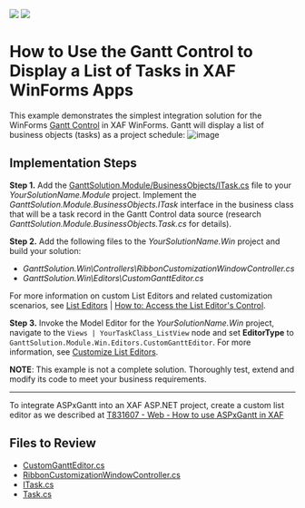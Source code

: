 <!-- default badges list -->
[![](https://img.shields.io/badge/Open_in_DevExpress_Support_Center-FF7200?style=flat-square&logo=DevExpress&logoColor=white)](https://supportcenter.devexpress.com/ticket/details/T885407)
[![](https://img.shields.io/badge/📖_How_to_use_DevExpress_Examples-e9f6fc?style=flat-square)](https://docs.devexpress.com/GeneralInformation/403183)
<!-- default badges end -->



# How to Use the Gantt Control to Display a List of Tasks in XAF WinForms Apps


This example demonstrates the simplest integration solution for the WinForms [Gantt Control](https://docs.devexpress.com/WindowsForms/401173/controls-and-libraries/gantt-control/gantt-control) in XAF WinForms. Gantt will display a list of business objects (tasks) as a project schedule:
![image](https://user-images.githubusercontent.com/14300209/82027691-4d5a0b00-969d-11ea-936f-a68f863d9f8a.png)

## Implementation Steps

**Step 1.** Add the [GanttSolution.Module/BusinessObjects/ITask.cs](CS/EF/GanttSolution/GanttSolution.Module/BusinessObjects/ITask.cs) file to your *YourSolutionName.Module* project. Implement the *GanttSolution.Module.BusinessObjects.ITask* interface in the business class that will be a task record in the Gantt Control data source (research *GanttSolution.Module.BusinessObjects.Task.cs* for details).

**Step 2.** Add the following files to the *YourSolutionName.Win* project and build your solution:
  
  - *GanttSolution.Win\Controllers\RibbonCustomizationWindowController.cs*
  - *GanttSolution.Win\Editors\CustomGanttEditor.cs*
  
For more information on custom List Editors and related customization scenarios, see [List Editors](https://docs.devexpress.com/eXpressAppFramework/113189/concepts/ui-construction/list-editors) | [How to: Access the List Editor's Control](https://docs.devexpress.com/eXpressAppFramework/112814/task-based-help/scheduler-and-notifications/how-to-access-the-list-editors-control).

**Step 3.** Invoke the Model Editor for the *YourSolutionName.Win* project, navigate to the `Views | YourTaskClass_ListView` node and set **EditorType** to `GanttSolution.Module.Win.Editors.CustomGanttEditor`. For more information, see [Customize List Editors](https://docs.devexpress.com/eXpressAppFramework/113189/concepts/ui-construction/list-editors#customize-list-editors).

**NOTE**: This example is not a complete solution. Thoroughly test, extend and modify its code to meet your business requirements.

---
To integrate ASPxGantt into an XAF ASP.NET project, create a custom list editor as we described at [T831607 - Web - How to use ASPxGantt in XAF](https://supportcenter.devexpress.com/internal/ticket/details/T831607#)

## Files to Review
* [CustomGanttEditor.cs](CS/EF/GanttSolution/GanttSolution.Win/Editors/CustomGanttEditor.cs) 
* [RibbonCustomizationWindowController.cs](CS/EF/GanttSolution/GanttSolution.Win/Controllers/RibbonCustomizationWindowController.cs)
* [ITask.cs](CS/EF/GanttSolution/GanttSolution.Module/BusinessObjects/ITask.cs)
* [Task.cs](CS/EF/GanttSolution/GanttSolution.Module/BusinessObjects/Task.cs)

